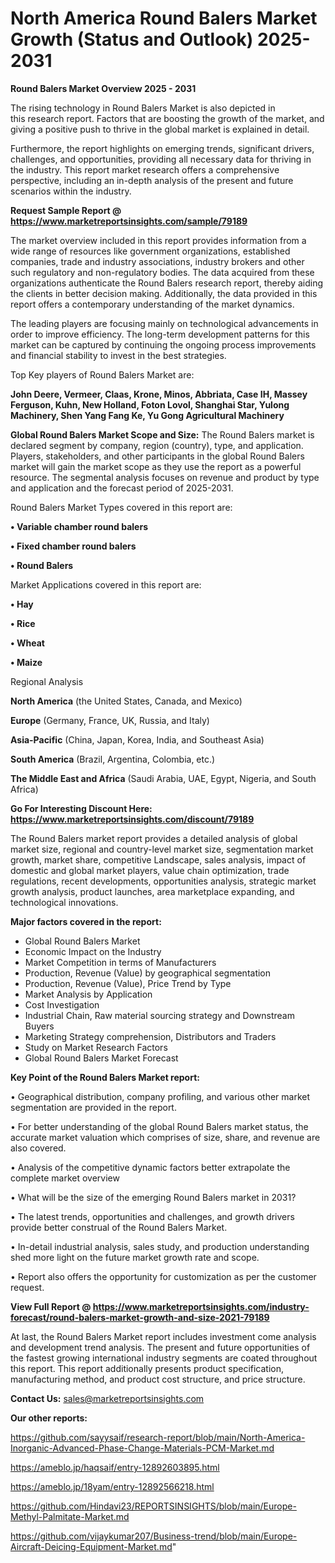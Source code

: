 # North America Round Balers Market Growth (Status and Outlook) 2025-2031

<Strong> Round Balers Market Overview 2025 - 2031</strong>

The rising technology in Round Balers Market is also depicted in this research report. Factors that are boosting the growth of the market, and giving a positive push to thrive in the global market is explained in detail.

Furthermore, the report highlights on emerging trends, significant drivers, challenges, and opportunities, providing all necessary data for thriving in the industry. This report market research offers a comprehensive perspective, including an in-depth analysis of the present and future scenarios within the industry.

<strong>Request Sample Report @ <a href=https://www.marketreportsinsights.com/sample/79189>https://www.marketreportsinsights.com/sample/79189</a></strong>

The market overview included in this report provides information from a wide range of resources like government organizations, established companies, trade and industry associations, industry brokers and other such regulatory and non-regulatory bodies. The data acquired from these organizations authenticate the Round Balers research report, thereby aiding the clients in better decision making. Additionally, the data provided in this report offers a contemporary understanding of the market dynamics.

The leading players are focusing mainly on technological advancements in order to improve efficiency. The long-term development patterns for this market can be captured by continuing the ongoing process improvements and financial stability to invest in the best strategies.

Top Key players of Round Balers Market are:

<strong>John Deere, Vermeer, Claas, Krone, Minos, Abbriata, Case IH, Massey Ferguson, Kuhn, New Holland, Foton Lovol, Shanghai Star, Yulong Machinery, Shen Yang Fang Ke, Yu Gong Agricultural Machinery</strong>

<strong><b>Global Round Balers Market Scope and Size:</b></strong>
The Round Balers market is declared segment by company, region (country), type, and application. Players, stakeholders, and other participants in the global Round Balers market will gain the market scope as they use the report as a powerful resource. The segmental analysis focuses on revenue and product by type and application and the forecast period of 2025-2031.

Round Balers Market Types covered in this report are:

<strong>• Variable chamber round balers

• Fixed chamber round balers

• Round Balers</strong>

Market Applications covered in this report are:

<strong>• Hay

• Rice

• Wheat

• Maize</strong> 

Regional Analysis

<strong>North America</strong> (the United States, Canada, and Mexico)

<strong>Europe</strong> (Germany, France, UK, Russia, and Italy)

<strong>Asia-Pacific</strong> (China, Japan, Korea, India, and Southeast Asia)

<strong>South America</strong> (Brazil, Argentina, Colombia, etc.)

<strong>The Middle East and Africa</strong> (Saudi Arabia, UAE, Egypt, Nigeria, and South Africa)

<strong>Go For Interesting Discount Here: <a href=https://www.marketreportsinsights.com/discount/79189>https://www.marketreportsinsights.com/discount/79189</a></strong>

The Round Balers market report provides a detailed analysis of global market size, regional and country-level market size, segmentation market growth, market share, competitive Landscape, sales analysis, impact of domestic and global market players, value chain optimization, trade regulations, recent developments, opportunities analysis, strategic market growth analysis, product launches, area marketplace expanding, and technological innovations.

<strong><b>Major factors covered in the report:</b></strong>
<ul>
  <li>Global Round Balers Market </li>
  <li>Economic Impact on the Industry</li>
  <li>Market Competition in terms of Manufacturers</li>
  <li>Production, Revenue (Value) by geographical segmentation</li>
  <li>Production, Revenue (Value), Price Trend by Type</li>
  <li>Market Analysis by Application</li>
  <li>Cost Investigation</li>
  <li>Industrial Chain, Raw material sourcing strategy and Downstream Buyers</li>
  <li>Marketing Strategy comprehension, Distributors and Traders</li>
  <li>Study on Market Research Factors</li>
  <li>Global Round Balers Market Forecast</li>
</ul>

<strong><b>Key Point of the Round Balers Market report:</b></strong>

• Geographical distribution, company profiling, and various other market segmentation are provided in the report.

• For better understanding of the global Round Balers market status, the accurate market valuation which comprises of size, share, and revenue are also covered.

• Analysis of the competitive dynamic factors better extrapolate the complete market overview

• What will be the size of the emerging Round Balers market in 2031?

• The latest trends, opportunities and challenges, and growth drivers provide better construal of the Round Balers Market.

• In-detail industrial analysis, sales study, and production understanding shed more light on the future market growth rate and scope.

• Report also offers the opportunity for customization as per the customer request.

<strong><b>View Full Report @ <a href=https://www.marketreportsinsights.com/industry-forecast/round-balers-market-growth-and-size-2021-79189>https://www.marketreportsinsights.com/industry-forecast/round-balers-market-growth-and-size-2021-79189</a></b></strong>


At last, the Round Balers Market report includes investment come analysis and development trend analysis. The present and future opportunities of the fastest growing international industry segments are coated throughout this report. This report additionally presents product specification, manufacturing method, and product cost structure, and price structure.

<strong>Contact Us:</strong>
sales@marketreportsinsights.com

<strong>Our other reports:</strong>

<a href=https://github.com/sayysaif/research-report/blob/main/North-America-Inorganic-Advanced-Phase-Change-Materials-PCM-Market.md>https://github.com/sayysaif/research-report/blob/main/North-America-Inorganic-Advanced-Phase-Change-Materials-PCM-Market.md</a>

<a href=https://ameblo.jp/haqsaif/entry-12892603895.html>https://ameblo.jp/haqsaif/entry-12892603895.html</a>

<a href=https://ameblo.jp/18yam/entry-12892566218.html>https://ameblo.jp/18yam/entry-12892566218.html</a>

<a href=https://github.com/Hindavi23/REPORTSINSIGHTS/blob/main/Europe-Methyl-Palmitate-Market.md>https://github.com/Hindavi23/REPORTSINSIGHTS/blob/main/Europe-Methyl-Palmitate-Market.md</a>

<a href=https://github.com/vijaykumar207/Business-trend/blob/main/Europe-Aircraft-Deicing-Equipment-Market.md>https://github.com/vijaykumar207/Business-trend/blob/main/Europe-Aircraft-Deicing-Equipment-Market.md</a>"
